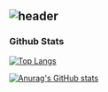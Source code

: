 ![header](https://capsule-render.vercel.app/api?type=waving&color=gradient&height=120&animation=fadeIn&section=footer&text=🫤&fontAlign=70)
</br>
---
 ### Github Stats
[![Top Langs](https://github-readme-stats.vercel.app/api/top-langs/?username=ckm45)](https://github.com/anuraghazra/github-readme-stats)

[![Anurag's GitHub stats](https://github-readme-stats.vercel.app/api?username=ckm45)](https://github.com/ckm45/github-readme-stats)

